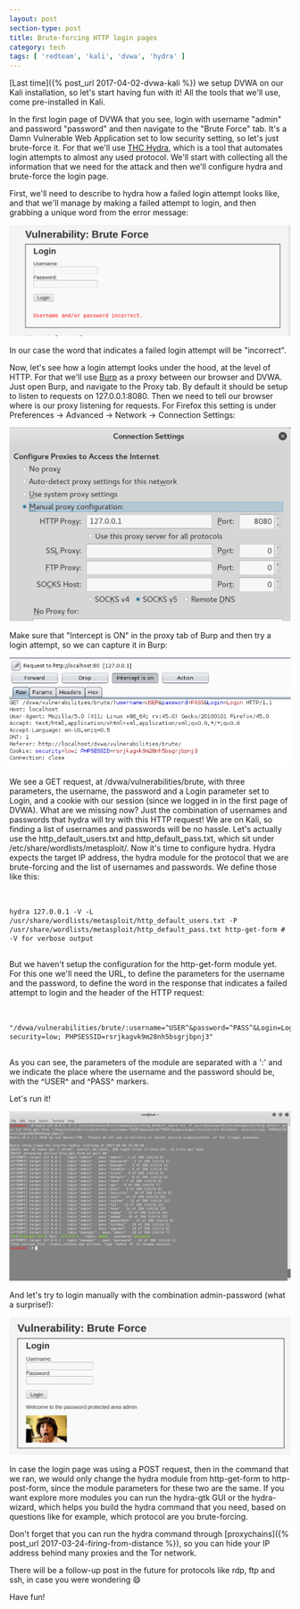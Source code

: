 ```yaml
---
layout: post
section-type: post
title: Brute-forcing HTTP login pages
category: tech
tags: [ 'redteam', 'kali', 'dvwa', 'hydra' ]
---
```


[Last time]({% post_url 2017-04-02-dvwa-kali %}) we setup DVWA on our Kali installation, so let's start having fun with it!
All the tools that we'll use, come pre-installed in Kali.

In the first login page of DVWA that you see, login with username "admin" and password "password" and then navigate to the "Brute Force" tab.
It's a Damn Vulnerable Web Application set to low security setting, so let's just brute-force it. For that we'll use [THC Hydra](https://www.thc.org/thc-hydra/), which is a tool that automates login attempts to almost any used protocol.
We'll start with collecting all the information that we need for the attack and then we'll configure hydra and brute-force the login page.

First, we'll need to describe to hydra how a failed login attempt looks like, and that we'll manage by making a failed attempt to login, and then grabbing a unique word from the error message:

![info-gathering](/img/posts/brute-force/info-gathering.png)

In our case the word that indicates a failed login attempt will be "incorrect".

Now, let's see how a login attempt looks under the hood, at the level of HTTP.
For that we'll use [Burp](https://portswigger.net/burp/) as a proxy between our browser and DVWA.
Just open Burp, and navigate to the Proxy tab.
By default it should be setup to listen to requests on 127.0.0.1:8080.
Then we need to tell our browser where is our proxy listening for requests.
For Firefox this setting is under Preferences -> Advanced -> Network -> Connection Settings:

![ff-proxy](/img/posts/brute-force/ff-proxy.png)

Make sure that "Intercept is ON" in the proxy tab of Burp and then try a login attempt, so we can capture it in Burp:

![burp](/img/posts/brute-force/burp.png)

We see a GET request, at /dvwa/vulnerabilities/brute, with three parameters, the username, the password and a Login parameter set to Login, and a cookie with our session (since we logged in in the first page of DVWA).
What are we missing now?
Just the combination of usernames and passwords that hydra will try with this HTTP request!
We are on Kali, so finding a list of usernames and passwords will be no hassle.
Let's actually use the http_default_users.txt and http_default_pass.txt, which sit under /etc/share/wordlists/metasploit/.
Now it's time to configure hydra.
Hydra expects the target IP address, the hydra module for the protocol that we are brute-forcing and the list of usernames and passwords.
We define those like this:

<pre><code data-trim class="bash">

hydra 127.0.0.1 -V -L /usr/share/wordlists/metasploit/http_default_users.txt -P /usr/share/wordlists/metasploit/http_default_pass.txt http-get-form # -V for verbose output

</code></pre>

But we haven't setup the configuration for the http-get-form module yet.
For this one we'll need the URL, to define the parameters for the username and the password, to define the word in the response that indicates a failed attempt to login and the header of the HTTP request:

<pre><code data-trim class="bash">

"/dvwa/vulnerabilities/brute/:username=^USER^&password=^PASS^&Login=Login:F=incorrect:H=Cookie: security=low; PHPSESSID=rsrjkagvk9m28nh5bsgrjbpnj3"

</code></pre>

As you can see, the parameters of the module are separated with a ':' and we indicate the place where the username and the password should be, with the ^USER^ and ^PASS^ markers.

Let's run it!

![hydra](/img/posts/brute-force/hydra.png)

And let's try to login manually with the combination admin-password (what a surprise!):

![boom](/img/posts/brute-force/boom.png)

In case the login page was using a POST request, then in the command that we ran, we would only change the hydra module from http-get-form to http-post-form, since the module parameters for these two are the same.
If you want explore more modules you can run the hydra-gtk GUI or the hydra-wizard, which helps you build the hydra command that you need, based on questions like for example, which protocol are you brute-forcing.

Don't forget that you can run the hydra command through [proxychains]({% post_url 2017-03-24-firing-from-distance %}), so you can hide your IP address behind many proxies and the Tor network.

There will be a follow-up post in the future for protocols like rdp, ftp and ssh, in case you were wondering :smile:

Have fun!
